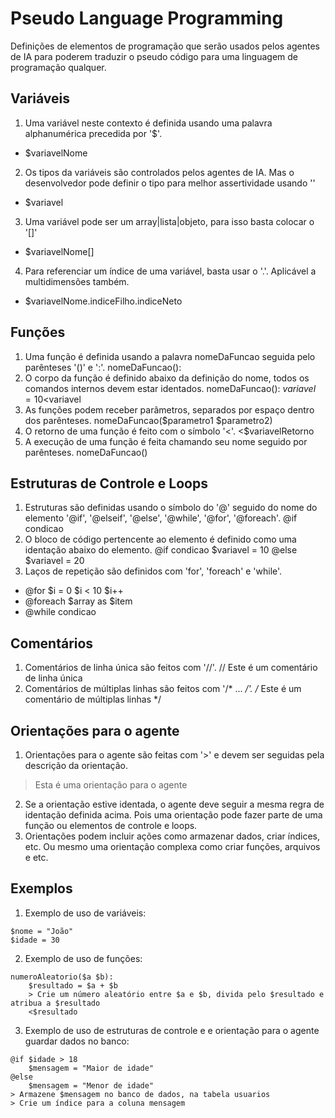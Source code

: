 # Pseudo Language Programming
Definições de elementos de programação que serão usados pelos agentes de IA para poderem traduzir o pseudo código para uma linguagem de programação qualquer.

## Variáveis
1. Uma variável neste contexto é definida usando uma palavra alphanumérica precedida por '$'.
- $variavelNome 
2. Os tipos da variáveis são controlados pelos agentes de IA. Mas o desenvolvedor pode definir o tipo para melhor assertividade usando '<TIPO>'
- $variavel<STRING>
3. Uma variável pode ser um array|lista|objeto, para isso basta colocar o '[]'
- $variavelNome[]
4. Para referenciar um índice de uma variável, basta usar o '.'. Aplicável a multidimensões também.
- $variavelNome.indiceFilho.indiceNeto

## Funções
1. Uma função é definida usando a palavra nomeDaFuncao seguida pelo parênteses '()' e ':'.
nomeDaFuncao():
2. O corpo da função é definido abaixo da definição do nome, todos os comandos internos devem estar identados.
nomeDaFuncao():
    $variavel = 10
    <$variavel
3. As funções podem receber parâmetros, separados por espaço dentro dos parênteses.
nomeDaFuncao($parametro1 $parametro2)
4. O retorno de uma função é feito com o símbolo '<'.
<$variavelRetorno
5. A execução de uma função é feita chamando seu nome seguido por parênteses.
nomeDaFuncao()

## Estruturas de Controle e Loops
1. Estruturas são definidas usando o símbolo do '@' seguido do nome do elemento '@if', '@elseif', '@else', '@while', '@for', '@foreach'.
@if condicao
2. O bloco de código pertencente ao elemento é definido como uma identação abaixo do elemento.
@if condicao
    $variavel = 10
@else
    $variavel = 20
3. Laços de repetição são definidos com 'for', 'foreach' e 'while'.
- @for $i = 0 $i < 10 $i++
- @foreach $array as $item
- @while condicao

## Comentários
1. Comentários de linha única são feitos com '//'.
// Este é um comentário de linha única
2. Comentários de múltiplas linhas são feitos com '/* ... */'.
/* Este é um comentário
   de múltiplas linhas */

## Orientações para o agente
1. Orientações para o agente são feitas com '>' e devem ser seguidas pela descrição da orientação.
> Esta é uma orientação para o agente
2. Se a orientação estive identada, o agente deve seguir a mesma regra de identação definida acima. Pois uma orientação pode fazer parte de uma função ou elementos de controle e loops.
3. Orientações podem incluir ações como armazenar dados, criar índices, etc. Ou mesmo uma orientação complexa como criar funções, arquivos e etc.

## Exemplos
1. Exemplo de uso de variáveis:
```
$nome = "João"
$idade = 30
```
2. Exemplo de uso de funções:
```
numeroAleatorio($a $b):
    $resultado = $a + $b
    > Crie um número aleatório entre $a e $b, divida pelo $resultado e atribua a $resultado
    <$resultado
```
3. Exemplo de uso de estruturas de controle e e orientação para o agente guardar dados no banco:
```
@if $idade > 18
    $mensagem = "Maior de idade"
@else
    $mensagem = "Menor de idade"
> Armazene $mensagem no banco de dados, na tabela usuarios
> Crie um índice para a coluna mensagem
```